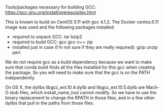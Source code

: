 Tools/packages necessary for building GCC:
https://gcc.gnu.org/install/prerequisites.html

This is known to build on CentOS 5.11 with gcc 4.1.2. The Docker centos:5.11
image was used and the following packages installed:

* required to unpack GCC:
    tar bzip2
* required to build GCC:
    gcc gcc-c++ zip
* installed just in case (I'm not sure if they are really required):
    gzip unzip perl

We do not require gcc as a build dependency because we want to make sure that
conda build finds all the files installed for this gcc when creating the
package. So you will need to make sure that the gcc is on the PATH
independently.

On OS X, the dylibs libgcc_ext.10.4.dylib and libgcc_ext.10.5.dylib are Mach-O
stub files, which install_name_tool cannot modify. So we have to use the
binary replacement to change the RPATH in those files, and in a few other
dylibs that pull in the paths from those files.
